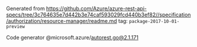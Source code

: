 Generated from https://github.com/Azure/azure-rest-api-specs/tree/3c764635e7d442b3e74caf593029fcd440b3ef82//specification/authorization/resource-manager/readme.md tag: `package-2017-10-01-preview`

Code generator @microsoft.azure/autorest.go@2.1.171


